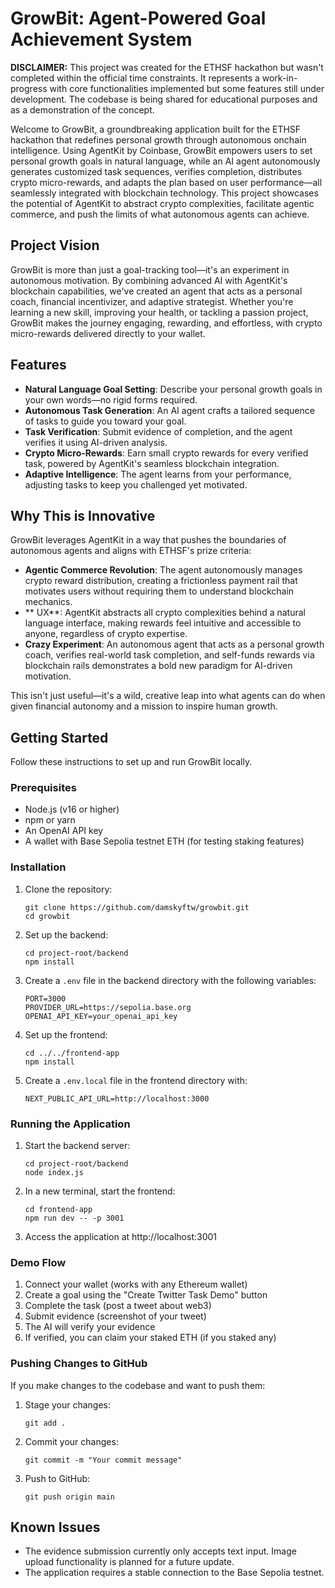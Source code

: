 # GrowBit: Agent-Powered Goal Achievement System

**DISCLAIMER:** This project was created for the ETHSF hackathon but wasn't completed within the official time constraints. It represents a work-in-progress with core functionalities implemented but some features still under development. The codebase is being shared for educational purposes and as a demonstration of the concept.

Welcome to GrowBit, a groundbreaking application built for the ETHSF hackathon that redefines personal growth through autonomous onchain intelligence. Using AgentKit by Coinbase, GrowBit empowers users to set personal growth goals in natural language, while an AI agent autonomously generates customized task sequences, verifies completion, distributes crypto micro-rewards, and adapts the plan based on user performance—all seamlessly integrated with blockchain technology. This project showcases the potential of AgentKit to abstract crypto complexities, facilitate agentic commerce, and push the limits of what autonomous agents can achieve.

## Project Vision

GrowBit is more than just a goal-tracking tool—it's an experiment in autonomous motivation. By combining advanced AI with AgentKit's blockchain capabilities, we've created an agent that acts as a personal coach, financial incentivizer, and adaptive strategist. Whether you're learning a new skill, improving your health, or tackling a passion project, GrowBit makes the journey engaging, rewarding, and effortless, with crypto micro-rewards delivered directly to your wallet.

## Features

- **Natural Language Goal Setting**: Describe your personal growth goals in your own words—no rigid forms required.
- **Autonomous Task Generation**: An AI agent crafts a tailored sequence of tasks to guide you toward your goal.
- **Task Verification**: Submit evidence of completion, and the agent verifies it using AI-driven analysis.
- **Crypto Micro-Rewards**: Earn small crypto rewards for every verified task, powered by AgentKit's seamless blockchain integration.
- **Adaptive Intelligence**: The agent learns from your performance, adjusting tasks to keep you challenged yet motivated.

## Why This is Innovative

GrowBit leverages AgentKit in a way that pushes the boundaries of autonomous agents and aligns with ETHSF's prize criteria:

- **Agentic Commerce Revolution**: The agent autonomously manages crypto reward distribution, creating a frictionless payment rail that motivates users without requiring them to understand blockchain mechanics.
- ** UX**: AgentKit abstracts all crypto complexities behind a natural language interface, making rewards feel intuitive and accessible to anyone, regardless of crypto expertise.
- **Crazy Experiment**: An autonomous agent that acts as a personal growth coach, verifies real-world task completion, and self-funds rewards via blockchain rails demonstrates a bold new paradigm for AI-driven motivation.

This isn't just useful—it's a wild, creative leap into what agents can do when given financial autonomy and a mission to inspire human growth.

## Getting Started

Follow these instructions to set up and run GrowBit locally.

### Prerequisites

- Node.js (v16 or higher)
- npm or yarn
- An OpenAI API key
- A wallet with Base Sepolia testnet ETH (for testing staking features)

### Installation

1. Clone the repository:
   ```
   git clone https://github.com/damskyftw/growbit.git
   cd growbit
   ```

2. Set up the backend:
   ```
   cd project-root/backend
   npm install
   ```

3. Create a `.env` file in the backend directory with the following variables:
   ```
   PORT=3000
   PROVIDER_URL=https://sepolia.base.org
   OPENAI_API_KEY=your_openai_api_key
   ```

4. Set up the frontend:
   ```
   cd ../../frontend-app
   npm install
   ```

5. Create a `.env.local` file in the frontend directory with:
   ```
   NEXT_PUBLIC_API_URL=http://localhost:3000
   ```

### Running the Application

1. Start the backend server:
   ```
   cd project-root/backend
   node index.js
   ```

2. In a new terminal, start the frontend:
   ```
   cd frontend-app
   npm run dev -- -p 3001
   ```

3. Access the application at http://localhost:3001

### Demo Flow

1. Connect your wallet (works with any Ethereum wallet)
2. Create a goal using the "Create Twitter Task Demo" button
3. Complete the task (post a tweet about web3)
4. Submit evidence (screenshot of your tweet)
5. The AI will verify your evidence
6. If verified, you can claim your staked ETH (if you staked any)

### Pushing Changes to GitHub

If you make changes to the codebase and want to push them:

1. Stage your changes:
   ```
   git add .
   ```

2. Commit your changes:
   ```
   git commit -m "Your commit message"
   ```

3. Push to GitHub:
   ```
   git push origin main
   ```

## Known Issues

- The evidence submission currently only accepts text input. Image upload functionality is planned for a future update.
- The application requires a stable connection to the Base Sepolia testnet.

